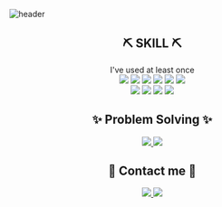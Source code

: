 

![header](https://capsule-render.vercel.app/api?type=waving&color=61FF7E&height=300&section=header&text=Hyunwoo0081&animation=fadeIn&fontSize=90)

<h2 align="center"> ⛏ SKILL ⛏ </h2>
<div align="center">
	I've used at least once <br>
	<img src="https://img.shields.io/badge/C/C++-00599C?style=flat-square&logo=C%2B%2B&logoColor=white"/>
	<img src="https://img.shields.io/badge/Python-3776AB?style=flat-square&logo=Python&logoColor=white"/>
	<img src="https://img.shields.io/badge/Java-007396?style=flat-square&logo=Java&logoColor=white"/>
	<img src="https://img.shields.io/badge/HTML5-E34F26?style=flat-square&logo=HTML5&logoColor=white"/>
	<img src="https://img.shields.io/badge/CSS-1572B6?style=flat-square&logo=CSS3&logoColor=white"/>
	<img src="https://img.shields.io/badge/Javascript-F7DF1E?style=flat-square&logo=Javascript&logoColor=black"/>
	<br>
	<img src="https://img.shields.io/badge/Typescript-3178C6?style=flat-square&logo=TypeScript&logoColor=white"/>
	<img src="https://img.shields.io/badge/Android-3DDC84?style=flat-square&logo=Android&logoColor=white"/>
	<img src="https://img.shields.io/badge/Vue.js-4FC08D?style=flat-square&logo=Vue.js&logoColor=white"/>
	<img src="https://img.shields.io/badge/React.js-61DAFB?style=flat-square&logo=React&logoColor=black"/>
</div>


<h2 align="center"> ✨ Problem Solving ✨ </h2>
<div align="center">
	<a href="https://solved.ac/hyunwoo0081">
		<img src="http://mazassumnida.wtf/api/v2/generate_badge?boj=hyunwoo0081"/>
		<img src="https://mazandi.herokuapp.com/api?handle=hyunwoo0081&theme=warm"/>
	</a>
</div>


<h2 align="center"> 💎 Contact me 💎 </h2>
<div align="center">
	<a href="mailto:hyunwoo0081@gmail.com">
		<img src="https://img.shields.io/badge/Gmail-D14836?style=flat-square&logo=Gmail&logoColor=white"/>
	</a>
	<a href="https://velog.io/@hyunwoo0081">
		<img src="https://img.shields.io/badge/Velog-20C997?style=flat-square&logo=Velog&logoColor=white"/>
	</a>
</div>


<!-- [![Hyunwoo0081's GitHub stats](https://github-readme-stats.vercel.app/api?username=hyunwoo0081)](https://github.com/hyunwoo0081) -->
